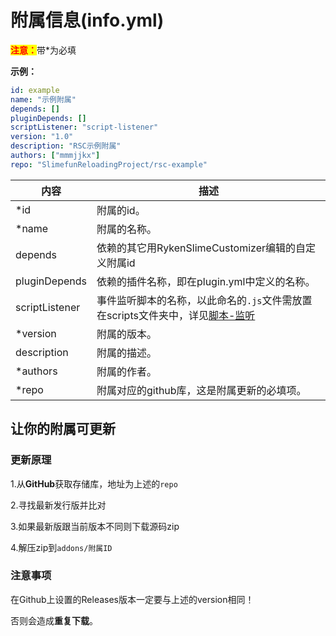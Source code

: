 # 附属信息(info.yml)

<mark style="color:red;">**注意：**</mark>带\*为必填

**示例：**

```yaml
id: example
name: "示例附属"
depends: []
pluginDepends: []
scriptListener: "script-listener"
version: "1.0"
description: "RSC示例附属"
authors: ["mmmjjkx"]
repo: "SlimefunReloadingProject/rsc-example"
```

| 内容 | 描述 |
| --- | ----------- |
| \*id | 附属的id。 |
| \*name | 附属的名称。 |
| depends | 依赖的其它用RykenSlimeCustomizer编辑的自定义附属id |
| pluginDepends | 依赖的插件名称，即在plugin.yml中定义的名称。 |
| scriptListener | 事件监听脚本的名称，以此命名的`.js`文件需放置在scripts文件夹中，详见[脚本-监听](scripts-advanced/listener.md) |
| \*version | 附属的版本。 |
| description | 附属的描述。 |
| \*authors | 附属的作者。 |
| \*repo | 附属对应的github库，这是附属更新的必填项。 |

## 让你的附属可更新

### 更新原理

1.从**GitHub**获取存储库，地址为上述的`repo`

2.寻找最新发行版并比对

3.如果最新版跟当前版本不同则下载源码zip

4.解压zip到`addons/附属ID`

### 注意事项

在Github上设置的Releases版本一定要与上述的version相同！

否则会造成**重复下载**。

